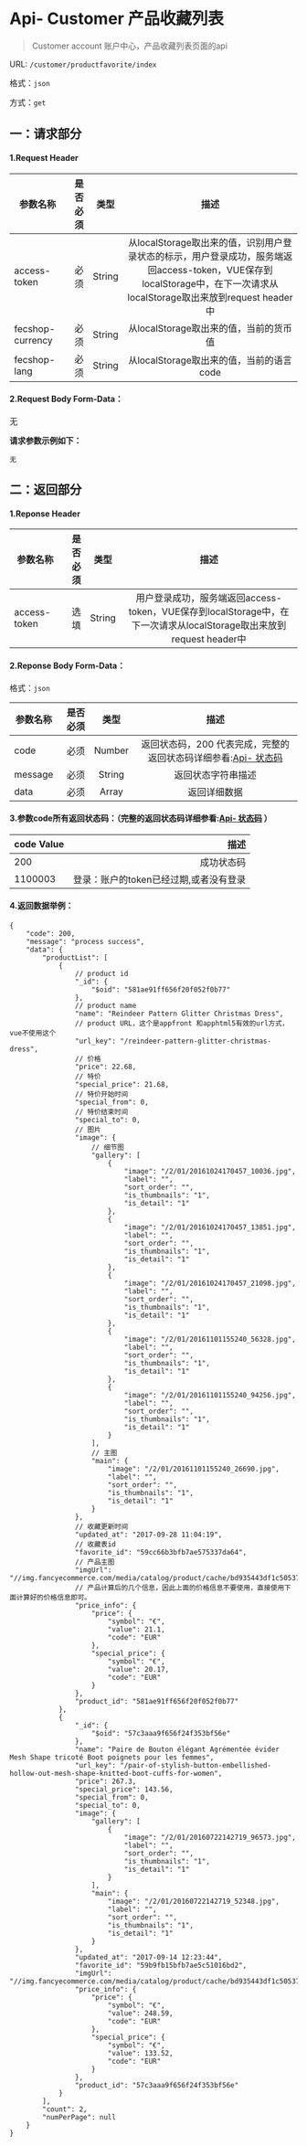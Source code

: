 Api- Customer 产品收藏列表
================

> Customer account 账户中心，产品收藏列表页面的api

URL: `/customer/productfavorite/index`

格式：`json`

方式：`get`


一：请求部分
---------

#### 1.Request Header


| 参数名称          | 是否必须    |  类型        |  描述     |
| ------------------| -----:      | :----:       |:----:     |
| access-token      | 必须        |   String     | 从localStorage取出来的值，识别用户登录状态的标示，用户登录成功，服务端返回access-token，VUE保存到localStorage中，在下一次请求从localStorage取出来放到request header中   |
| fecshop-currency  | 必须        |   String     | 从localStorage取出来的值，当前的货币值  |
| fecshop-lang      | 必须        |   String     | 从localStorage取出来的值，当前的语言code  |


#### 2.Request Body Form-Data：

无

**请求参数示例如下：**

```
无
```

二：返回部分
----------

#### 1.Reponse Header

| 参数名称          | 是否必须    |  类型        |  描述     |
| ------------------| -----:      | :----:       |:----:     |
| access-token      | 选填        |   String     | 用户登录成功，服务端返回access-token，VUE保存到localStorage中，在下一次请求从localStorage取出来放到request header中   |

#### 2.Reponse Body Form-Data：

格式：`json`

| 参数名称        | 是否必须    |  类型       |  描述        |
| ----------------| -----:      | :----:      |:----:        | 
| code            | 必须        |   Number    | 返回状态码，200 代表完成，完整的返回状态码详细参看:[Api- 状态码](fecshop-server-return-code.md) |
| message         | 必须        |   String    | 返回状态字符串描述  |
| data            | 必须        |   Array     | 返回详细数据        |


#### 3.参数code所有返回状态码：（完整的返回状态码详细参看:[Api- 状态码](fecshop-server-return-code.md) ）

| code Value      |        描述                                        |
| ----------------| --------------------------------------------------:| 
| 200             | 成功状态码                                         |  
| 1100003         | 登录：账户的token已经过期,或者没有登录                  | 



#### 4.返回数据举例：

```
{
    "code": 200,
    "message": "process success",
    "data": {
        "productList": [
            {
                // product id
                "_id": {
                    "$oid": "581ae91ff656f20f052f0b77"
                },
                // product name
                "name": "Reindeer Pattern Glitter Christmas Dress",
                // product URL，这个是appfront 和apphtml5有效的url方式，vue不使用这个
                "url_key": "/reindeer-pattern-glitter-christmas-dress",
                // 价格
                "price": 22.68,
                // 特价
                "special_price": 21.68,
                // 特价开始时间
                "special_from": 0,
                // 特价结束时间
                "special_to": 0,
                // 图片
                "image": {
                    // 细节图
                    "gallery": [
                        {
                            "image": "/2/01/20161024170457_10036.jpg",
                            "label": "",
                            "sort_order": "",
                            "is_thumbnails": "1",
                            "is_detail": "1"
                        },
                        {
                            "image": "/2/01/20161024170457_13851.jpg",
                            "label": "",
                            "sort_order": "",
                            "is_thumbnails": "1",
                            "is_detail": "1"
                        },
                        {
                            "image": "/2/01/20161024170457_21098.jpg",
                            "label": "",
                            "sort_order": "",
                            "is_thumbnails": "1",
                            "is_detail": "1"
                        },
                        {
                            "image": "/2/01/20161101155240_56328.jpg",
                            "label": "",
                            "sort_order": "",
                            "is_thumbnails": "1",
                            "is_detail": "1"
                        },
                        {
                            "image": "/2/01/20161101155240_94256.jpg",
                            "label": "",
                            "sort_order": "",
                            "is_thumbnails": "1",
                            "is_detail": "1"
                        }
                    ],
                    // 主图
                    "main": {
                        "image": "/2/01/20161101155240_26690.jpg",
                        "label": "",
                        "sort_order": "",
                        "is_thumbnails": "1",
                        "is_detail": "1"
                    }
                },
                // 收藏更新时间
                "updated_at": "2017-09-28 11:04:19",
                // 收藏表id
                "favorite_id": "59cc66b3bfb7ae575337da64",
                // 产品主图
                "imgUrl": "//img.fancyecommerce.com/media/catalog/product/cache/bd935443df1c50537d4edaab4af5d446/296/0/2/01/20161101155240_26690.jpg",
                // 产品计算后的几个信息，因此上面的价格信息不要使用，直接使用下面计算好的价格信息即可。
                "price_info": {
                    "price": {
                        "symbol": "€",
                        "value": 21.1,
                        "code": "EUR"
                    },
                    "special_price": {
                        "symbol": "€",
                        "value": 20.17,
                        "code": "EUR"
                    }
                },
                "product_id": "581ae91ff656f20f052f0b77"
            },
            {
                "_id": {
                    "$oid": "57c3aaa9f656f24f353bf56e"
                },
                "name": "Paire de Bouton élégant Agrémentée évider Mesh Shape tricoté Boot poignets pour les femmes",
                "url_key": "/pair-of-stylish-button-embellished-hollow-out-mesh-shape-knitted-boot-cuffs-for-women",
                "price": 267.3,
                "special_price": 143.56,
                "special_from": 0,
                "special_to": 0,
                "image": {
                    "gallery": [
                        {
                            "image": "/2/01/20160722142719_96573.jpg",
                            "label": "",
                            "sort_order": "",
                            "is_thumbnails": "1",
                            "is_detail": "1"
                        }
                    ],
                    "main": {
                        "image": "/2/01/20160722142719_52348.jpg",
                        "label": "",
                        "sort_order": "",
                        "is_thumbnails": "1",
                        "is_detail": "1"
                    }
                },
                "updated_at": "2017-09-14 12:23:44",
                "favorite_id": "59b9fb15bfb7ae5c51016bd2",
                "imgUrl": "//img.fancyecommerce.com/media/catalog/product/cache/bd935443df1c50537d4edaab4af5d446/296/0/2/01/20160722142719_52348.jpg",
                "price_info": {
                    "price": {
                        "symbol": "€",
                        "value": 248.59,
                        "code": "EUR"
                    },
                    "special_price": {
                        "symbol": "€",
                        "value": 133.52,
                        "code": "EUR"
                    }
                },
                "product_id": "57c3aaa9f656f24f353bf56e"
            }
        ],
        "count": 2,
        "numPerPage": null
    }
}
```